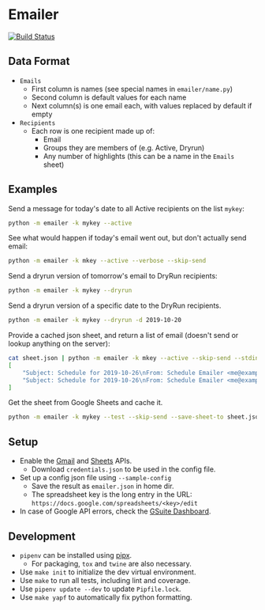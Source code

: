 Emailer
=============
[![Build Status](https://travis-ci.org/WhiteHalmos/emailer.svg?branch=master)](https://travis-ci.org/WhiteHalmos/emailer)

Data Format
-----------------------
- `Emails`
  - First column is names (see special names in `emailer/name.py`)
  - Second column is default values for each name
  - Next column(s) is one email each, with values replaced by default if empty
- `Recipients`
  - Each row is one recipient made up of:
    - Email
    - Groups they are members of (e.g. Active, Dryrun)
    - Any number of highlights (this can be a name in the `Emails` sheet)

Examples
-----
Send a message for today's date to all Active recipients on the list `mykey`:
```bash
python -m emailer -k mykey --active
```

See what would happen if today's email went out, but don't actually send email:
```bash
python -m emailer -k mkey --active --verbose --skip-send
```

Send a dryrun version of tomorrow's email to DryRun recipients:
```bash
python -m emailer -k mykey --dryrun
```

Send a dryrun version of a specific date to the DryRun recipients.
```bash
python -m emailer -k mykey --dryrun -d 2019-10-20
```

Provide a cached json sheet, and return a list of email (doesn't send or lookup anything on the server):
```bash
cat sheet.json | python -m emailer -k mkey --active --skip-send --stdin --stdout-email
[
    "Subject: Schedule for 2019-10-26\nFrom: Schedule Emailer <me@example.com>\nTo: alice@example.com\nReply-To: Robert Wallis <robert@example.com>\nContent-Type: text/html; charset=\"utf-8\"\nContent-Transfer-Encoding: quoted-printable\nMIME-Version: 1.0\n\n<p>=No Meeting Today</p>\n",
    "Subject: Schedule for 2019-10-26\nFrom: Schedule Emailer <me@example.com>\nTo: bob@example.com\nReply-To: Robert Wallis <robert@example.com>\nContent-Type: text/html; charset=\"utf-8\"\nContent-Transfer-Encoding: quoted-printable\nMIME-Version: 1.0\n\n<p>=No Meeting Today</p>\n",
]    
```

Get the sheet from Google Sheets and cache it.
```bash
python -m emailer -k mykey --test --skip-send --save-sheet-to sheet.json
```

Setup
-----
* Enable the [Gmail](https://developers.google.com/gmail/api/quickstart/python)
  and [Sheets](https://developers.google.com/sheets/api/quickstart/python) APIs.
  * Download `credentials.json` to be used in the config file.
* Set up a config json file using `--sample-config`
  * Save the result as `emailer.json` in home dir.
  * The spreadsheet key is the long entry in the URL:
    `https://docs.google.com/spreadsheets/<key>/edit`
* In case of Google API errors, check the
  [GSuite Dashboard](https://www.google.com/appsstatus#hl=en&v=status).

Development
-----------
* `pipenv` can be installed using [pipx](https://github.com/cs01/pipx).
    * For packaging, `tox` and `twine` are also necessary.
* Use `make init` to initialize the dev virtual environment.
* Use `make` to run all tests, including lint and coverage.
* Use `pipenv update --dev` to update `Pipfile.lock`.
* Use `make yapf` to automatically fix python formatting.

